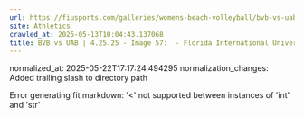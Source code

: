 ```yaml
---
url: https://fiusports.com/galleries/womens-beach-volleyball/bvb-vs-uab-4-25-25/image-57/357/62856/
site: Athletics
crawled_at: 2025-05-13T10:04:43.137068
title: BVB vs UAB | 4.25.25 - Image 57:  - Florida International University
---
```

normalized_at: 2025-05-22T17:17:24.494295
normalization_changes: Added trailing slash to directory path

Error generating fit markdown: '<' not supported between instances of 'int' and 'str'